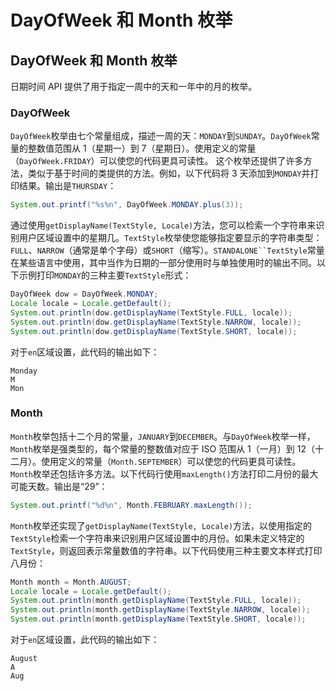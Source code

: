 # DayOfWeek 和 Month 枚举

## DayOfWeek 和 Month 枚举
日期时间 API 提供了用于指定一周中的天和一年中的月的枚举。

### DayOfWeek
`DayOfWeek`枚举由七个常量组成，描述一周的天：`MONDAY`到`SUNDAY`。`DayOfWeek`常量的整数值范围从 1（星期一）到 7（星期日）。使用定义的常量（`DayOfWeek.FRIDAY`）可以使您的代码更具可读性。
这个枚举还提供了许多方法，类似于基于时间的类提供的方法。例如，以下代码将 3 天添加到`MONDAY`并打印结果。输出是`THURSDAY`：
```java
System.out.printf("%s%n", DayOfWeek.MONDAY.plus(3)); 
```
通过使用`getDisplayName(TextStyle, Locale)`方法，您可以检索一个字符串来识别用户区域设置中的星期几。`TextStyle`枚举使您能够指定要显示的字符串类型：`FULL`、`NARROW`（通常是单个字母）或`SHORT`（缩写）。`STANDALONE``TextStyle`常量在某些语言中使用，其中当作为日期的一部分使用时与单独使用时的输出不同。以下示例打印`MONDAY`的三种主要`TextStyle`形式：
```java
DayOfWeek dow = DayOfWeek.MONDAY;
Locale locale = Locale.getDefault(); 
System.out.println(dow.getDisplayName(TextStyle.FULL, locale)); 
System.out.println(dow.getDisplayName(TextStyle.NARROW, locale)); 
System.out.println(dow.getDisplayName(TextStyle.SHORT, locale)); 
```
对于`en`区域设置，此代码的输出如下：
```
Monday
M
Mon
```

### Month
`Month`枚举包括十二个月的常量，`JANUARY`到`DECEMBER`。与`DayOfWeek`枚举一样，`Month`枚举是强类型的，每个常量的整数值对应于 ISO 范围从 1（一月）到 12（十二月）。使用定义的常量（`Month.SEPTEMBER`）可以使您的代码更具可读性。
`Month`枚举还包括许多方法。以下代码行使用`maxLength()`方法打印二月份的最大可能天数。输出是“29”：
```java
System.out.printf("%d%n", Month.FEBRUARY.maxLength()); 
```
`Month`枚举还实现了`getDisplayName(TextStyle, Locale)`方法，以使用指定的`TextStyle`检索一个字符串来识别用户区域设置中的月份。如果未定义特定的`TextStyle`，则返回表示常量数值的字符串。以下代码使用三种主要文本样式打印八月份：
```java
Month month = Month.AUGUST; 
Locale locale = Locale.getDefault(); 
System.out.println(month.getDisplayName(TextStyle.FULL, locale)); 
System.out.println(month.getDisplayName(TextStyle.NARROW, locale)); 
System.out.println(month.getDisplayName(TextStyle.SHORT, locale)); 
```
对于`en`区域设置，此代码的输出如下：
```
August
A
Aug
```
